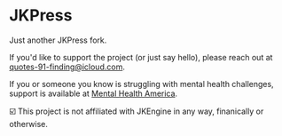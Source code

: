 # JKPress

Just another JKPress fork.

If you'd like to support the project (or just say hello), please reach out at quotes-91-finding@icloud.com.

If you or someone you know is struggling with mental health challenges, support is available at [Mental Health America](https://mhanational.org).

☑️ This project is not affiliated with JKEngine in any way, finanically or otherwise.
